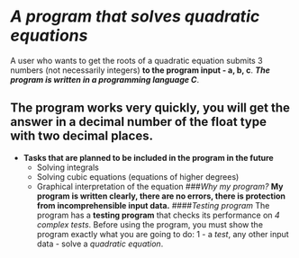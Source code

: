 # _A program that solves quadratic equations_
A user who wants to get the roots of a quadratic equation submits 3 numbers (not necessarily integers) __to the program input - a, b, с__.
___The program is written in a programming language C___.
## The program works very quickly, you will get the answer in a decimal number of the float type with two decimal places.
* __Tasks that are planned to be included in the program in the future__
  * Solving integrals
  * Solving cubic equations (equations of higher degrees)
  * Graphical interpretation of the equation
###_Why my program?_
__My program is written clearly, there are no errors, there is protection from incomprehensible input data.__
####_Testing program_
The program has a __testing program__ that checks its performance on _4 complex tests_. Before using the program, you must show the program exactly what you are going to do: 1 - a _test_, any other input data - solve a _quadratic equation_.


